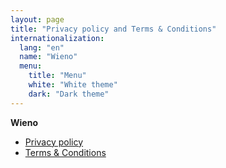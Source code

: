 ```yaml
---
layout: page
title: "Privacy policy and Terms & Conditions"
internationalization:
  lang: "en"
  name: "Wieno"
  menu:
    title: "Menu"
    white: "White theme"
    dark: "Dark theme"
---
```


**Wieno**

*   [Privacy policy](/privacy-policies/wieno/privacy-policy)
*   [Terms & Conditions](/privacy-policies/wieno/terms-and-conditions)
